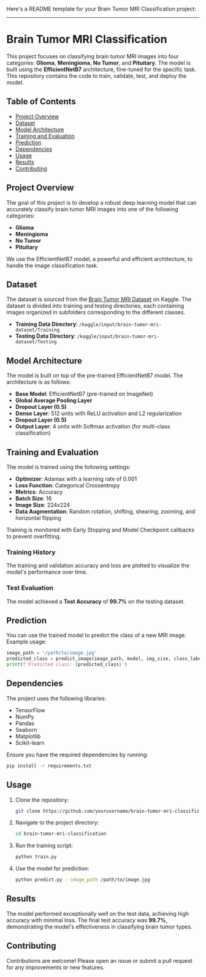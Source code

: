 Here's a README template for your Brain Tumor MRI Classification project:

---

# Brain Tumor MRI Classification

This project focuses on classifying brain tumor MRI images into four categories: **Glioma**, **Meningioma**, **No Tumor**, and **Pituitary**. The model is built using the **EfficientNetB7** architecture, fine-tuned for the specific task. This repository contains the code to train, validate, test, and deploy the model.

## Table of Contents

- [Project Overview](#project-overview)
- [Dataset](#dataset)
- [Model Architecture](#model-architecture)
- [Training and Evaluation](#training-and-evaluation)
- [Prediction](#prediction)
- [Dependencies](#dependencies)
- [Usage](#usage)
- [Results](#results)
- [Contributing](#contributing)

## Project Overview

The goal of this project is to develop a robust deep learning model that can accurately classify brain tumor MRI images into one of the following categories:
- **Glioma**
- **Meningioma**
- **No Tumor**
- **Pituitary**

We use the EfficientNetB7 model, a powerful and efficient architecture, to handle the image classification task.

## Dataset

The dataset is sourced from the [Brain Tumor MRI Dataset](https://www.kaggle.com/datasets/navoneel/brain-mri-images-for-brain-tumor-detection) on Kaggle. The dataset is divided into training and testing directories, each containing images organized in subfolders corresponding to the different classes.

- **Training Data Directory**: `/kaggle/input/brain-tumor-mri-dataset/Training`
- **Testing Data Directory**: `/kaggle/input/brain-tumor-mri-dataset/Testing`

## Model Architecture

The model is built on top of the pre-trained EfficientNetB7 model. The architecture is as follows:
- **Base Model**: EfficientNetB7 (pre-trained on ImageNet)
- **Global Average Pooling Layer**
- **Dropout Layer (0.5)**
- **Dense Layer**: 512 units with ReLU activation and L2 regularization
- **Dropout Layer (0.5)**
- **Output Layer**: 4 units with Softmax activation (for multi-class classification)

## Training and Evaluation

The model is trained using the following settings:
- **Optimizer**: Adamax with a learning rate of 0.001
- **Loss Function**: Categorical Crossentropy
- **Metrics**: Accuracy
- **Batch Size**: 16
- **Image Size**: 224x224
- **Data Augmentation**: Random rotation, shifting, shearing, zooming, and horizontal flipping

Training is monitored with Early Stopping and Model Checkpoint callbacks to prevent overfitting.

### Training History

The training and validation accuracy and loss are plotted to visualize the model's performance over time.

### Test Evaluation

The model achieved a **Test Accuracy** of **99.7%** on the testing dataset.

## Prediction

You can use the trained model to predict the class of a new MRI image. Example usage:

```python
image_path = '/path/to/image.jpg'
predicted_class = predict_image(image_path, model, img_size, class_labels)
print(f'Predicted class: {predicted_class}')
```

## Dependencies

The project uses the following libraries:
- TensorFlow
- NumPy
- Pandas
- Seaborn
- Matplotlib
- Scikit-learn

Ensure you have the required dependencies by running:

```bash
pip install -r requirements.txt
```

## Usage

1. Clone the repository:
   ```bash
   git clone https://github.com/yourusername/brain-tumor-mri-classification.git
   ```
2. Navigate to the project directory:
   ```bash
   cd brain-tumor-mri-classification
   ```
3. Run the training script:
   ```bash
   python train.py
   ```
4. Use the model for prediction:
   ```bash
   python predict.py --image_path /path/to/image.jpg
   ```

## Results

The model performed exceptionally well on the test data, achieving high accuracy with minimal loss. The final test accuracy was **99.7%**, demonstrating the model's effectiveness in classifying brain tumor types.

## Contributing

Contributions are welcome! Please open an issue or submit a pull request for any improvements or new features.


